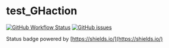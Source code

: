 # test_GHaction

[![GitHub Workflow Status](https://img.shields.io/github/workflow/status/ManonMartin/test_GHaction/test-gh-actions?color=%23FFBB00&label=test-gh-actions&logo=Wagtail&logoColor=%23FFBB00&style=flat-square)](https://github.com/ManonMartin/test_GHaction/actions?query=workflow%3Atest-gh-actions)  [![GitHub issues](https://img.shields.io/github/issues-raw/ManonMartin/test_GHaction?color=%23DF0067&style=flat-square)](https://github.com/ManonMartin/test_GHaction/issues) 

Status badge powered by [https://shields.io/](https://shields.io/)